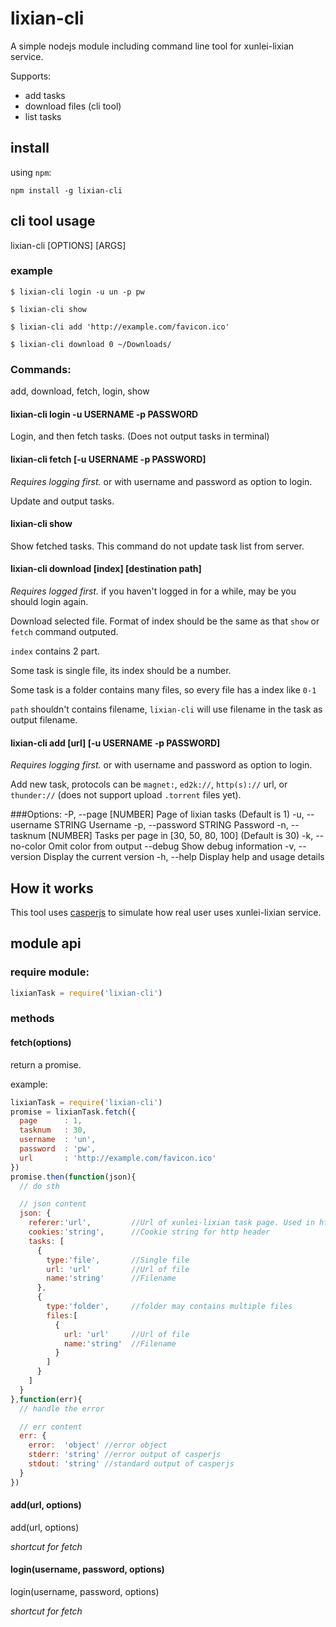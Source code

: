 # lixian-cli

A simple nodejs module including command line tool for xunlei-lixian service.

Supports:

* add tasks
* download files (cli tool)
* list tasks

## install

using `npm`:

```shell
npm install -g lixian-cli
```

## cli tool usage
lixian-cli [OPTIONS] <command> [ARGS]

### example
```shell
$ lixian-cli login -u un -p pw

$ lixian-cli show

$ lixian-cli add 'http://example.com/favicon.ico'

$ lixian-cli download 0 ~/Downloads/
```

### Commands:
add, download, fetch, login, show

#### lixian-cli login -u USERNAME -p PASSWORD

Login, and then fetch tasks. (Does not output tasks in terminal)

#### lixian-cli fetch \[-u USERNAME -p PASSWORD\]

_Requires logging first._ or with username and password as option to login.

Update and output tasks.

#### lixian-cli show

Show fetched tasks. This command do not update task list from server.

#### lixian-cli download \[index\] \[destination path\]

_Requires logged first._ if you haven't logged in for a while, may be you should login again.

Download selected file. Format of index should be the same as that `show` or `fetch` command outputed.

`index` contains 2 part.

  Some task is single file, its index should be a number.

  Some task is a folder contains many files, so every file has a index like `0-1`

`path` shouldn't contains filename, `lixian-cli` will use filename in the task as output filename.

#### lixian-cli add [url] \[-u USERNAME -p PASSWORD\]

_Requires logging first._ or with username and password as option to login.

Add new task, protocols can be `magnet:`, `ed2k://`, `http(s)://` url, or `thunder://` (does not support upload `.torrent` files yet).

###Options:
-P, --page [NUMBER]    Page of lixian tasks (Default is 1)
-u, --username STRING  Username
-p, --password STRING  Password
-n, --tasknum [NUMBER] Tasks per page in \[30, 50, 80, 100\] (Default is 30)
-k, --no-color         Omit color from output
    --debug            Show debug information
-v, --version          Display the current version
-h, --help             Display help and usage details

## How it works

This tool uses [casperjs](casperjs.org) to simulate how real user uses xunlei-lixian service.

## module api

### require module:

```js
lixianTask = require('lixian-cli')
```

### methods

#### fetch(options)

return a promise.

example:
```js
lixianTask = require('lixian-cli')
promise = lixianTask.fetch({
  page      : 1,
  tasknum   : 30,
  username  : 'un',
  password  : 'pw',
  url       : 'http://example.com/favicon.ico'
})
promise.then(function(json){
  // do sth

  // json content
  json: {
    referer:'url',         //Url of xunlei-lixian task page. Used in http header.
    cookies:'string',      //Cookie string for http header
    tasks: [
      {
        type:'file',       //Single file
        url: 'url'         //Url of file
        name:'string'      //Filename
      },
      {
        type:'folder',     //folder may contains multiple files
        files:[
          {
            url: 'url'     //Url of file
            name:'string'  //Filename
          }
        ]
      }
    ]
  }
},function(err){
  // handle the error

  // err content
  err: {
    error:  'object' //error object
    stderr: 'string' //error output of casperjs
    stdout: 'string' //standard output of casperjs
  }
})
```
#### add(url, options)

add(url, options)

_shortcut for fetch_

#### login(username, password, options)

login(username, password, options)

_shortcut for fetch_